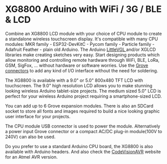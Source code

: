 # XG8800 Arduino with WiFi / 3G / BLE &amp; LCD

Combine an XG8800 LCD module with your choice of CPU module to create a standalone wireless touchscreen  display. It's compatible with many CPU modules: MKR family - ESP32-DevKitC - Pycom family - Particle family - Adafruit Feather - plain old Arduino. The Arduino <a href="http://www.littlevgl.com" target="_blank"> LittleVGL </a>and/or XGLCD libraries make creating sketches very easy. Start designing products which allow monitoring and controlling remote hardware through WiFi, BLE, LoRa, GSM, SigFox, ... without hardware or software worries. Use the <a href="http://wiki.seeed.cc/Grove_System/" target="_blank">Grove connectors</a> to add any kind of I/O interface without the need for soldering.

The XG8800 is available with a 9.0" or 5.0" 800x480 TFT LCD with touchscreen. The 9.0" high resolution LCD allows you to make stunning looking wireless Arduino tablet-size projects. The medium sized 5.0" LCD is perfect for your wireless Arduino project requiring a smartphone-sized LCD.

You can add up to 6 Grove expansion modules. There is also an SDCard socket to store all fonts and images required to build a nice looking graphic user interface for your projects.

The CPU module USB connector is used to power the module. Alternatively a power input Grove connector or a compact AC/DC plug-in module(100V to 240V) can also be used.

Do you prefer to use a standard Arduino CPU board, the XG8800 is also available with Arduino headers. And also check the <a href="www.codevision.be"> CodeVisionAVR</a> website for an Atmel AVR version.

